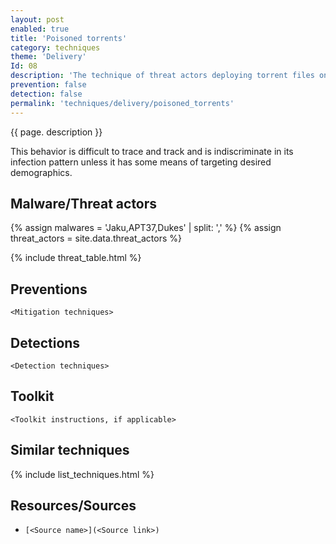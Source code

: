 ```yaml
---
layout: post
enabled: true
title: 'Poisoned torrents'
category: techniques
theme: 'Delivery'
Id: 08
description: 'The technique of threat actors deploying torrent files onto torrent sites that are pre-infected with malware has not been widely seen before, especially with respect to BitTorrent-types of attack.'
prevention: false
detection: false
permalink: 'techniques/delivery/poisoned_torrents'
---
```

{{ page. description }}

This behavior is difficult to trace and track and is indiscriminate in its infection pattern unless it has some means of targeting desired demographics.


## Malware/Threat actors

{% assign malwares = 'Jaku,APT37,Dukes' | split: ',' %}
{% assign threat_actors = site.data.threat_actors %}

{% include threat_table.html %}

## Preventions

`<Mitigation techniques>`

## Detections

`<Detection techniques>`

## Toolkit

`<Toolkit instructions, if applicable>`

## Similar techniques

{% include list_techniques.html %}


## Resources/Sources

* `[<Source name>](<Source link>)`
